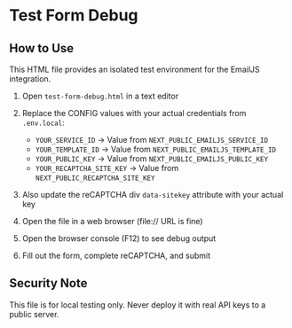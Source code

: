 # Test Form Debug

## How to Use

This HTML file provides an isolated test environment for the EmailJS integration.

1. Open `test-form-debug.html` in a text editor
2. Replace the CONFIG values with your actual credentials from `.env.local`:
   - `YOUR_SERVICE_ID` → Value from `NEXT_PUBLIC_EMAILJS_SERVICE_ID`
   - `YOUR_TEMPLATE_ID` → Value from `NEXT_PUBLIC_EMAILJS_TEMPLATE_ID`
   - `YOUR_PUBLIC_KEY` → Value from `NEXT_PUBLIC_EMAILJS_PUBLIC_KEY`
   - `YOUR_RECAPTCHA_SITE_KEY` → Value from `NEXT_PUBLIC_RECAPTCHA_SITE_KEY`

3. Also update the reCAPTCHA div `data-sitekey` attribute with your actual key

4. Open the file in a web browser (file:// URL is fine)

5. Open the browser console (F12) to see debug output

6. Fill out the form, complete reCAPTCHA, and submit

## Security Note

This file is for local testing only. Never deploy it with real API keys to a public server.